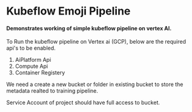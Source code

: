 # Kubeflow Emoji Pipeline
#### Demonstrates working of simple kubeflow pipeline on vertex AI.

To Run the kubeflow pipeline on Vertex ai (GCP), below are the required api's to be enabled.
1. AiPlatform Api
2. Compute Api
3. Container Registery


We need a create a new bucket or folder in existing bucket to store the metadata realted to training pipeline.

Service Account of project should have full access to bucket.